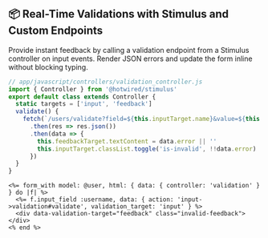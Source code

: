 ## 📦 Real-Time Validations with Stimulus and Custom Endpoints
Provide instant feedback by calling a validation endpoint from a Stimulus controller on input events. Render JSON errors and update the form inline without blocking typing.

```js
// app/javascript/controllers/validation_controller.js
import { Controller } from '@hotwired/stimulus'
export default class extends Controller {
  static targets = ['input', 'feedback']
  validate() {
    fetch(`/users/validate?field=${this.inputTarget.name}&value=${this.inputTarget.value}`)
      .then(res => res.json())
      .then(data => {
        this.feedbackTarget.textContent = data.error || ''
        this.inputTarget.classList.toggle('is-invalid', !!data.error)
      })
  }
}
```

```erb
<%= form_with model: @user, html: { data: { controller: 'validation' } } do |f| %>
  <%= f.input_field :username, data: { action: 'input->validation#validate', validation_target: 'input' } %>
  <div data-validation-target="feedback" class="invalid-feedback"></div>
<% end %>
```